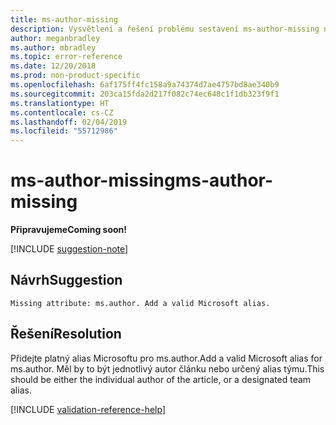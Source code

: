 ```yaml
---
title: ms-author-missing
description: Vysvětlení a řešení problému sestavení ms-author-missing na webu Docs
author: meganbradley
ms.author: mbradley
ms.topic: error-reference
ms.date: 12/20/2018
ms.prod: non-product-specific
ms.openlocfilehash: 6af175ff4fc158a9a74374d7ae4757bd8ae340b9
ms.sourcegitcommit: 203ca15fda2d217f082c74ec648c1f1db323f9f1
ms.translationtype: HT
ms.contentlocale: cs-CZ
ms.lasthandoff: 02/04/2019
ms.locfileid: "55712986"
---
```

# <a name="ms-author-missing"></a><span data-ttu-id="74d88-103">ms-author-missing</span><span class="sxs-lookup"><span data-stu-id="74d88-103">ms-author-missing</span></span>

<span data-ttu-id="74d88-104">**Připravujeme**</span><span class="sxs-lookup"><span data-stu-id="74d88-104">**Coming soon!**</span></span>

[!INCLUDE [suggestion-note](includes/suggestion-note.md)]

## <a name="suggestion"></a><span data-ttu-id="74d88-105">Návrh</span><span class="sxs-lookup"><span data-stu-id="74d88-105">Suggestion</span></span>

`Missing attribute: ms.author. Add a valid Microsoft alias.`

## <a name="resolution"></a><span data-ttu-id="74d88-106">Řešení</span><span class="sxs-lookup"><span data-stu-id="74d88-106">Resolution</span></span>

<span data-ttu-id="74d88-107">Přidejte platný alias Microsoftu pro ms.author.</span><span class="sxs-lookup"><span data-stu-id="74d88-107">Add a valid Microsoft alias for ms.author.</span></span> <span data-ttu-id="74d88-108">Měl by to být jednotlivý autor článku nebo určený alias týmu.</span><span class="sxs-lookup"><span data-stu-id="74d88-108">This should be either the individual author of the article, or a designated team alias.</span></span>

<!--make sure to add this file to your includes folder and verify the path-->
[!INCLUDE [validation-reference-help](includes/validation-reference-help.md)]